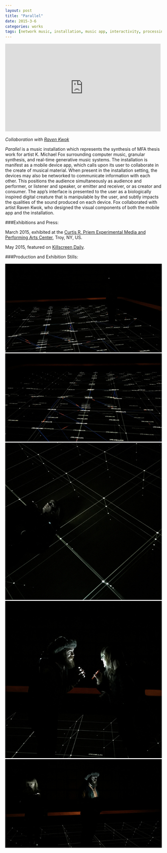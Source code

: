 ```yaml
---
layout: post
title: "Parallel"
date: 2015-3-6
categories: works
tags: [network music, installation, music app, interactivity, processing, supercollider, ios]
---
```


<iframe class="center" src="https://player.vimeo.com/video/122155272" width="500" height="281" frameborder="0" webkitallowfullscreen mozallowfullscreen allowfullscreen></iframe>

*Collaboration with [Raven Kwok](http://ravenkwok.com)*

_Parallel_ is a music installation which represents the synthesis of MFA thesis work for artist K. Michael Fox surrounding computer music, granular synthesis, and real-time generative music systems. The installation is manifest as a mobile device app, which calls upon its user to collaborate in the create of musical material. When present in the installation setting, the devices may also be networked to communicate information with each other. This positions the audience simultaneously as audience and performer, or listener and speaker, or emitter and receiver, or as creator and consumer. The app’s interface is presented to the user as a biologically inspired digital creature that is manipulable by the user, and subtly impacts the qualities of the sound produced on each device. Fox collaborated with artist Raven Kwok, who designed the visual components of both the mobile app and the installation.

###Exhibitions and Press:

March 2015, exhibited at the [Curtis R. Priem Experimental Media and Performing Arts Center](http://empac.rpi.edu/events/2015/spring/parallel), Troy, NY, US.

May 2015, featured on [Killscreen Daily](http://killscreendaily.com/articles/how-algorithm-created-music-out-peoples-unrehearsed-interactions/).

###Production and Exhibition Stills:

<img class="center" src="/assets/images/parallel_1.jpg">

<img class="center" src="/assets/images/parallel_2.jpg">

<img class="center" src="/assets/images/parallel_3.jpg">

<img class="center" src="/assets/images/parallel_4.jpg">

<img class="center" src="/assets/images/parallel_5.jpg">